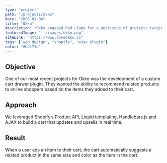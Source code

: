 ```yaml
---
type: "project"
path: "/projects/okko"
date: "2020-01-04"
title: "Okko"
description: "Okko engaged Red Llama for a multitude of projects ranging from improvements and additions to their current Shopify theme to custom JS plugins to enhance the shopper’s experience."
featuredImage: "../images/okko.png"
siteLink: "https://www.loveokko.co"
tags: ["web design", "shopify", "ajax plugin"]
color: "#bb171d"
---
```

## Objective
One of our most recent projects for Okko was the development of a custom cart drawer plugin. They wanted the ability to recommend related products to online shoppers based on the items they added to their cart.

## Approach
We leveraged Shopify’s Product API, Liquid templating, Handlebars.js and AJAX to build a cart that updates and upsells in real time.

## Result
When a user ads an item to their cart, the cart automatically suggests a related product in the same size and color as the item in the cart.